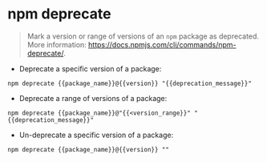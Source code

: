 # npm deprecate

> Mark a version or range of versions of an `npm` package as deprecated.
> More information: <https://docs.npmjs.com/cli/commands/npm-deprecate/>.

- Deprecate a specific version of a package:

`npm deprecate {{package_name}}@{{version}} "{{deprecation_message}}"`

- Deprecate a range of versions of a package:

`npm deprecate {{package_name}}@"{{<version_range}}" "{{deprecation_message}}"`

- Un-deprecate a specific version of a package:

`npm deprecate {{package_name}}@{{version}} ""`
